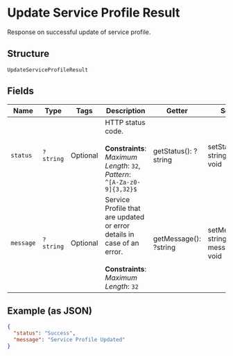
# Update Service Profile Result

Response on successful update of service profile.

## Structure

`UpdateServiceProfileResult`

## Fields

| Name | Type | Tags | Description | Getter | Setter |
|  --- | --- | --- | --- | --- | --- |
| `status` | `?string` | Optional | HTTP status code.<br><br>**Constraints**: *Maximum Length*: `32`, *Pattern*: `^[A-Za-z0-9]{3,32}$` | getStatus(): ?string | setStatus(?string status): void |
| `message` | `?string` | Optional | Service Profile that are updated or error details in case of an error.<br><br>**Constraints**: *Maximum Length*: `32` | getMessage(): ?string | setMessage(?string message): void |

## Example (as JSON)

```json
{
  "status": "Success",
  "message": "Service Profile Updated"
}
```

